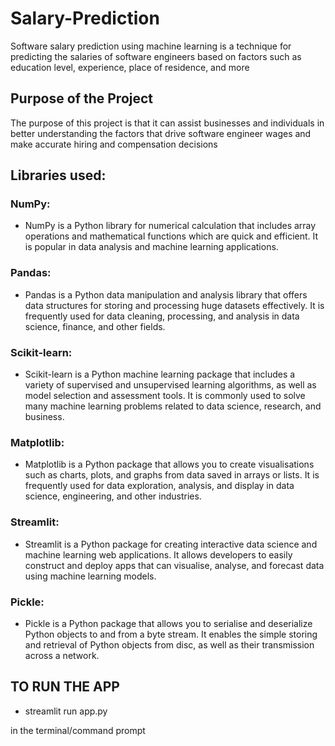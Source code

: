 # Salary-Prediction
Software salary prediction using machine learning is a technique for predicting the salaries of software engineers based on factors such as education level, experience, place of residence, and 
more

## Purpose of the Project 
The purpose of this project is that it can assist businesses and individuals in better understanding the factors that drive software engineer wages and make accurate hiring and compensation decisions

## Libraries used:
### NumPy:
- NumPy is a Python library for numerical calculation that includes array operations and mathematical functions which are quick and efficient. It is popular in data analysis and machine learning applications.

### Pandas:
- Pandas is a Python data manipulation and analysis library that offers data structures for storing and processing huge datasets effectively. It is frequently used for data cleaning, processing, and analysis in data science, finance, and other fields.

### Scikit-learn:
- Scikit-learn is a Python machine learning package that includes a variety of supervised and unsupervised learning algorithms, as well as model selection and assessment tools. It is commonly used to solve many machine learning problems related to data science, research, and business.

### Matplotlib:
- Matplotlib is a Python package that allows you to create visualisations such as charts, plots, and graphs from data saved in arrays or lists. It is frequently used for data exploration, analysis, and display in data science, engineering, and other industries.

### Streamlit:
- Streamlit is a Python package for creating interactive data science and machine learning web applications. It allows developers to easily construct and deploy apps that can visualise, analyse, and forecast data using machine learning models.

### Pickle:
- Pickle is a Python package that allows you to serialise and deserialize Python objects to and from a byte stream. It enables the simple storing and retrieval of Python objects from disc, as well as their transmission across a network.

## TO RUN THE APP 
- streamlit run app.py

in the terminal/command prompt 
